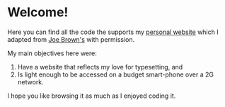 <h1>Welcome! </h1>

Here you can find all the code the supports my [personal website](https:andrearsenio.com/) which I adapted from [Joe Brown's](https://brown.gatech.edu/) with permission.

My main objectives here were: 

1. Have a website that reflects my love for typesetting, and 
2. Is light enough to be accessed on a budget smart-phone over a 2G network. 

I hope you like browsing it as much as I enjoyed coding it.